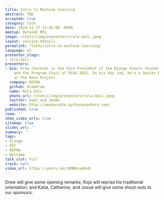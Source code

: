 ```yaml
---
title: Intro to Machine Learning
abstract: TBD
accepted: true
category: talk
date: 2024-11-27 13:45:00 -0500
meetup: Data+AI MTL
image: /static/img/presenters/rola-dali.jpeg
layout: session-details
permalink: /talks/intro-to-machine-learning/
language: en
presenter_slugs:
- rola-dali
presenters:
- bio: Drew (he/him) is the Vice President of the Django Events Foundation North America
    and the Program Chair of DCUS 2021. In his day job, he's a Senior Backend Engineer
    at The Noun Project
  company: DEFNA
  github: drewbrew
  name: Rola Dali
  photo_url: /static/img/presenters/rola-dali.jpeg
  twitter: hops_and_smoke
  website: http://amakarudze.pythonanywhere.com/
published: true
room: ''
show_video_urls: true
sitemap: true
slides_url: ''
summary: ''
tags:
- Django
- DSF
- DEFNA
- Welcome
talk_slot: full
track: null
video_url: https://youtu.be/1UMBbzq4be0
---
```


Drew will give some opening remarks; Kojo will reprise his traditional orientation; and Katia, Catherine, and Josué will give some shout-outs to our sponsors.
